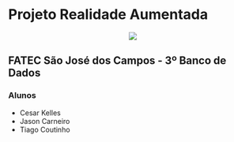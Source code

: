 # Projeto Realidade Aumentada

<p align="center">
  <img src="https://www.grupoescolar.com/a/b/69E28.jpg">
  <h2>FATEC São José dos Campos - 3º Banco de Dados</h2>
</p>

### Alunos

- Cesar Kelles
- Jason Carneiro
- Tiago Coutinho
